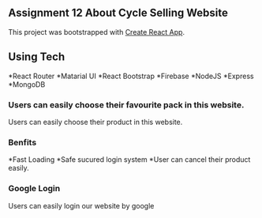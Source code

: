 ## Assignment 12 About Cycle Selling Website

This project was bootstrapped with [Create React App](https://github.com/facebook/create-react-app).

## Using Tech
  *React Router
  *Matarial UI
  *React Bootstrap
  *Firebase 
  *NodeJS
  *Express
  *MongoDB

### Users can easily choose their favourite pack  in this website.
Users can easily choose their product  in this website.

### Benfits
*Fast Loading 
*Safe sucured login system
*User can cancel their product easily.

### Google Login
Users can easily login our website by google


